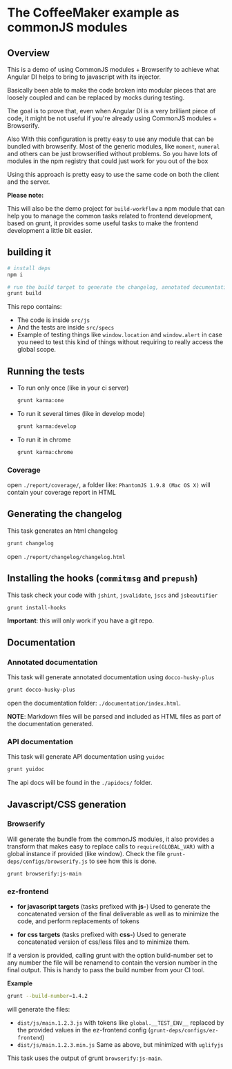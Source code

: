 # The CoffeeMaker example as commonJS modules

## Overview

This is a demo of using CommonJS modules + Browserify to achieve what Angular DI 
helps to bring to javascript with its injector. 

Basically been able to make the code broken into modular pieces that are loosely 
coupled and can be replaced by mocks during testing.

The goal is to prove that, even when Angular DI is a very brilliant piece of code, 
it might be not useful if you're already using CommonJS modules + Browserify.

Also With this configuration is pretty easy to use any module that can be bundled with browserify. 
Most of the generic modules, like `moment`, `numeral` and others can be just browserified 
without problems. So you have lots of modules in the npm registry that could just work for you out of the box

Using this approach is pretty easy to use the same code on both the client and the server. 

**Please note:**

This will also be the demo project for `build-workflow` a npm module that can help 
you to manage the common tasks related to frontend development, based on grunt, 
it provides some useful tasks to make the frontend development a little bit easier.

## building it

```bash
# install deps
npm i

# run the build target to generate the changelog, annotated documentation and apidocs.
grunt build 
```

This repo contains:

- The code is inside `src/js`
- And the tests are inside `src/specs`
- Example of testing things like `window.location` and `window.alert` in case you need to test this kind of things
without requiring to really access the global scope.

## Running the tests

- To run only once (like in your ci server)
  ```bash
  grunt karma:one
  ```
- To run it several times (like in develop mode)
  ```bash
  grunt karma:develop
  ```
- To run it in chrome 
  ```bash
  grunt karma:chrome
  ```

### Coverage

open `./report/coverage/`, a folder like: `PhantomJS 1.9.8 (Mac OS X)` will contain your coverage report in HTML

## Generating the changelog

This task generates an html changelog

```bash
grunt changelog
```

open `./report/changelog/changelog.html`

## Installing the hooks (`commitmsg` and `prepush`)

This task check your code with `jshint`, `jsvalidate`, `jscs` and `jsbeautifier`

```bash
grunt install-hooks
```

**Important**: this will only work if you have a git repo.

## Documentation 

### Annotated documentation

This task will generate annotated documentation using `docco-husky-plus`

```bash
grunt docco-husky-plus
```

open the documentation folder: `./documentation/index.html`.

**NOTE**: Markdown files will be parsed and included as HTML files as part of the documentation generated.

### API documentation

This task will generate API documentation using `yuidoc`

```bash
grunt yuidoc
```

The api docs will be found in the `./apidocs/` folder.

## Javascript/CSS generation

### Browserify

Will generate the bundle from the commonJS modules, it also provides a transform that makes easy to replace calls to `require(GLOBAL_VAR)` with a global instance if provided (like window). Check the file `grunt-deps/configs/browserify.js` to see how this is done.

```bash
grunt browserify:js-main
```

### ez-frontend

- **for javascript targets** (tasks prefixed with **js-**)
  Used to generate the concatenated version of the final deliverable as well as to minimize the code, and perform replacements of tokens

- **for css targets** (tasks prefixed with **css-**)
  Used to generate concatenated version of css/less files and to minimize them.

If a version is provided, calling grunt with the option build-number set to any number the file will be renamend to contain the version number in the final output. This is handy to pass the build number from your CI tool.

**Example**

```bash
grunt --build-number=1.4.2
```

will generate the files: 
- `dist/js/main.1.2.3.js` with tokens like `global.__TEST_ENV__` replaced by the provided values in the ez-frontend config (`grunt-deps/configs/ez-frontend`)
- `dist/js/main.1.2.3.min.js` Same as above, but minimized with `uglifyjs`

This task uses the output of grunt `browserify:js-main`.



